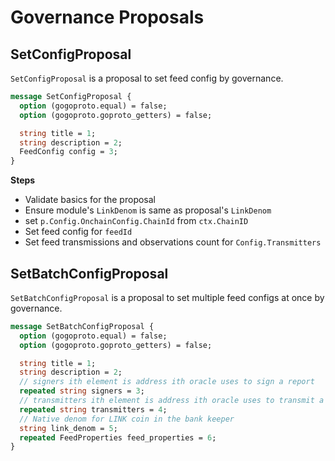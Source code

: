 <!--
order: 4
title: Governance Proposals
-->

# Governance Proposals

## SetConfigProposal

`SetConfigProposal` is a proposal to set feed config by governance.

```protobuf
message SetConfigProposal {
  option (gogoproto.equal) = false;
  option (gogoproto.goproto_getters) = false;

  string title = 1;
  string description = 2;
  FeedConfig config = 3;
}
```

**Steps**

- Validate basics for the proposal
- Ensure module's `LinkDenom` is same as proposal's `LinkDenom`
- set `p.Config.OnchainConfig.ChainId` from `ctx.ChainID`
- Set feed config for `feedId`
- Set feed transmissions and observations count for `Config.Transmitters`

## SetBatchConfigProposal

`SetBatchConfigProposal` is a proposal to set multiple feed configs at once by governance.

```protobuf
message SetBatchConfigProposal {
  option (gogoproto.equal) = false;
  option (gogoproto.goproto_getters) = false;

  string title = 1;
  string description = 2;
  // signers ith element is address ith oracle uses to sign a report
  repeated string signers = 3;
  // transmitters ith element is address ith oracle uses to transmit a report via the transmit method
  repeated string transmitters = 4;
  // Native denom for LINK coin in the bank keeper
  string link_denom = 5;
  repeated FeedProperties feed_properties = 6;
}
```
